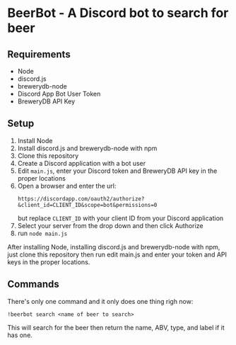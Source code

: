 # BeerBot - A Discord bot to search for beer

## Requirements

- Node
- discord.js
- brewerydb-node
- Discord App Bot User Token
- BreweryDB API Key

## Setup

1. Install Node
2. Install discord.js and brewerydb-node with npm
3. Clone this repository
4. Create a Discord application with a bot user
5. Edit `main.js`, enter your Discord token and BreweryDB API key in the proper
   locations
6. Open a browser and enter the url:
   ```
   https://discordapp.com/oauth2/authorize?&client_id=CLIENT_ID&scope=bot&permissions=0
   ```
   but replace `CLIENT_ID` with your client ID from your Discord application
7. Select your server from the drop down and then click Authorize
8. run `node main.js`

After installing Node, installing discord.js and brewerydb-node with npm,
just clone this repository then run edit main.js and enter your token and API
keys in the proper locations.

## Commands

There's only one command and it only does one thing righ now:

```
!beerbot search <name of beer to search>
```

This will search for the beer then return the name, ABV, type, and label if it
has one.
